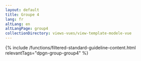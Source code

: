 ```yaml
---
layout: default
title: Groupe 4
lang: fr
altLang: en
altLangPage: group4
collectionDirectory: views-vues/view-template-modele-vue
---
```


{% include /functions/filtered-standard-guideline-content.html relevantTags="dpgn-group-group4" %}
